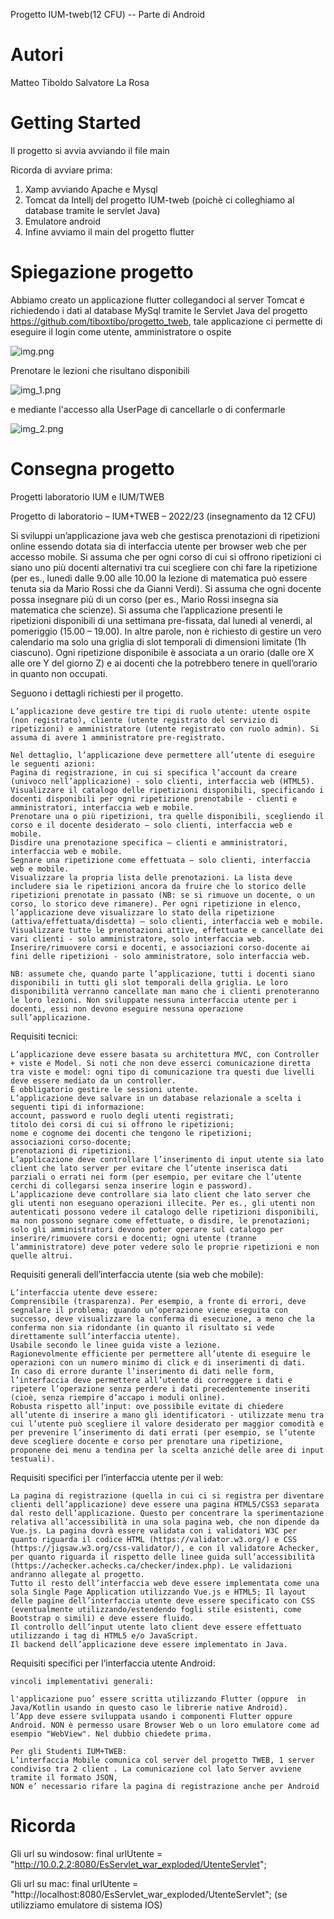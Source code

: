 Progetto IUM-tweb(12 CFU) -- Parte di Android

# Autori
Matteo Tiboldo 
Salvatore La Rosa

# Getting Started
Il progetto si avvia avviando il file main

Ricorda di avviare prima:
1) Xamp avviando Apache e Mysql
2) Tomcat da Intellj del progetto IUM-tweb (poichè ci colleghiamo al database tramite le servlet Java)
3) Emulatore android
4) Infine avviamo il main del progetto flutter

# Spiegazione progetto

Abbiamo creato un applicazione flutter collegandoci al server Tomcat e richiedendo i dati al 
database MySql tramite le Servlet Java del progetto https://github.com/tiboxtibo/progetto_tweb, 
tale applicazione ci permette di eseguire il login come utente, amministratore o ospite

![img.png](img.png)

Prenotare le lezioni che risultano disponibili

![img_1.png](img_1.png)

e mediante l'accesso alla UserPage di cancellarle o di confermarle

![img_2.png](img_2.png)

# Consegna progetto

Progetti laboratorio IUM e IUM/TWEB

Progetto di laboratorio – IUM+TWEB – 2022/23 (insegnamento da 12 CFU)

Si sviluppi un’applicazione java web che gestisca prenotazioni di ripetizioni online
essendo dotata sia di interfaccia utente per browser web che per accesso mobile.
Si assuma che per ogni corso di cui si offrono ripetizioni ci siano uno più docenti alternativi tra cui scegliere con chi fare la ripetizione (per es., lunedi dalle 9.00 alle 10.00 la lezione di matematica può essere tenuta sia da Mario Rossi che da Gianni Verdi).
Si assuma che ogni docente possa insegnare più di un corso (per es., Mario Rossi insegna sia matematica che scienze).
Si assuma che l’applicazione presenti le ripetizioni disponibili di una settimana pre-fissata, dal lunedi al venerdi, al pomeriggio (15.00 – 19.00). In altre parole, non è richiesto di gestire un vero calendario ma solo una griglia di slot temporali di dimensioni limitate (1h ciascuno). Ogni ripetizione disponibile è associata a un orario (dalle ore X alle ore Y del giorno Z) e ai docenti che la potrebbero tenere in quell’orario in quanto non occupati.

Seguono i dettagli richiesti per il progetto.

    L’applicazione deve gestire tre tipi di ruolo utente: utente ospite (non registrato), cliente (utente registrato del servizio di ripetizioni) e amministratore (utente registrato con ruolo admin). Si assuma di avere 1 amministratore pre-registrato.
    
    Nel dettaglio, l’applicazione deve permettere all’utente di eseguire le seguenti azioni:
    Pagina di registrazione, in cui si specifica l’account da creare (univoco nell’applicazione) - solo clienti, interfaccia web (HTML5).
    Visualizzare il catalogo delle ripetizioni disponibili, specificando i docenti disponibili per ogni ripetizione prenotabile - clienti e amministratori, interfaccia web e mobile.
    Prenotare una o più ripetizioni, tra quelle disponibili, scegliendo il corso e il docente desiderato – solo clienti, interfaccia web e mobile.
    Disdire una prenotazione specifica – clienti e amministratori, interfaccia web e mobile.
    Segnare una ripetizione come effettuata – solo clienti, interfaccia web e mobile.
    Visualizzare la propria lista delle prenotazioni. La lista deve includere sia le ripetizioni ancora da fruire che lo storico delle ripetizioni prenotate in passato (NB: se si rimuove un docente, o un corso, lo storico deve rimanere). Per ogni ripetizione in elenco, l’applicazione deve visualizzare lo stato della ripetizione (attiva/effettuata/disdetta) – solo clienti, interfaccia web e mobile.
    Visualizzare tutte le prenotazioni attive, effettuate e cancellate dei vari clienti - solo amministratore, solo interfaccia web.
    Inserire/rimuovere corsi e docenti, e associazioni corso-docente ai fini delle ripetizioni - solo amministratore, solo interfaccia web.
    
    NB: assumete che, quando parte l’applicazione, tutti i docenti siano disponibili in tutti gli slot temporali della griglia. Le loro disponibilità verranno cancellate man mano che i clienti prenoteranno le loro lezioni. Non sviluppate nessuna interfaccia utente per i docenti, essi non devono eseguire nessuna operazione sull’applicazione.


Requisiti tecnici:

    L’applicazione deve essere basata su architettura MVC, con Controller + viste e Model. Si noti che non deve esserci comunicazione diretta tra viste e model: ogni tipo di comunicazione tra questi due livelli deve essere mediato da un controller.
    È obbligatorio gestire le sessioni utente.
    L’applicazione deve salvare in un database relazionale a scelta i seguenti tipi di informazione:
    account, password e ruolo degli utenti registrati;
    titolo dei corsi di cui si offrono le ripetizioni;
    nome e cognome dei docenti che tengono le ripetizioni;
    associazioni corso-docente;
    prenotazioni di ripetizioni.
    L’applicazione deve controllare l’inserimento di input utente sia lato client che lato server per evitare che l’utente inserisca dati parziali o errati nei form (per esempio, per evitare che l’utente cerchi di collegarsi senza inserire login e password).
    L’applicazione deve controllare sia lato client che lato server che gli utenti non eseguano operazioni illecite. Per es., gli utenti non autenticati possono vedere il catalogo delle ripetizioni disponibili, ma non possono segnare come effettuate, o disdire, le prenotazioni; solo gli amministratori devono poter operare sul catalogo per inserire/rimuovere corsi e docenti; ogni utente (tranne l’amministratore) deve poter vedere solo le proprie ripetizioni e non quelle altrui.


Requisiti generali dell’interfaccia utente (sia web che mobile):

    L’interfaccia utente deve essere:
    Comprensibile (trasparenza). Per esempio, a fronte di errori, deve segnalare il problema; quando un’operazione viene eseguita con successo, deve visualizzare la conferma di esecuzione, a meno che la conferma non sia ridondante (in quanto il risultato si vede direttamente sull’interfaccia utente).
    Usabile secondo le linee guida viste a lezione.
    Ragionevolmente efficiente per permettere all’utente di eseguire le operazioni con un numero minimo di click e di inserimenti di dati.
    In caso di errore durante l’inserimento di dati nelle form, l’interfaccia deve permettere all’utente di correggere i dati e ripetere l’operazione senza perdere i dati precedentemente inseriti (cioè, senza riempire d’accapo i moduli online).
    Robusta rispetto all’input: ove possibile evitate di chiedere all’utente di inserire a mano gli identificatori - utilizzate menu tra cui l’utente può scegliere il valore desiderato per maggior comodità e per prevenire l’inserimento di dati errati (per esempio, se l’utente deve scegliere docente e corso per prenotare una ripetizione, proponene dei menu a tendina per la scelta anziché delle aree di input testuali).
    

Requisiti specifici per l’interfaccia utente per il web:

    La pagina di registrazione (quella in cui ci si registra per diventare clienti dell’applicazione) deve essere una pagina HTML5/CSS3 separata dal resto dell’applicazione. Questo per concentrare la sperimentazione relativa all’accessibilità in una sola pagina web, che non dipende da Vue.js. La pagina dovrà essere validata con i validatori W3C per quanto riguarda il codice HTML (https://validator.w3.org/) e CSS (https://jigsaw.w3.org/css-validator/), e con il validatore Achecker, per quanto riguarda il rispetto delle linee guida sull’accessibilità (https://achecker.achecks.ca/checker/index.php). Le validazioni andranno allegate al progetto.
    Tutto il resto dell’interfaccia web deve essere implementata come una sola Single Page Application utilizzando Vue.js e HTML5; Il layout delle pagine dell’interfaccia utente deve essere specificato con CSS (eventualmente utilizzando/estendendo fogli stile esistenti, come Bootstrap o simili) e deve essere fluido.
    Il controllo dell’input utente lato client deve essere effettuato utilizzando i tag di HTML5 e/o JavaScript.
    Il backend dell’applicazione deve essere implementato in Java.
    

Requisiti specifici per l’interfaccia utente Android:
    
    vincoli implementativi generali:
    
    l'applicazione puo’ essere scritta utilizzando Flutter (oppure  in Java/Kotlin usando in questo caso le librerie native Android).
    l’App deve essere sviluppata usando i componenti Flutter oppure Android. NON è permesso usare Browser Web o un loro emulatore come ad esempio "WebView". Nel dubbio chiedete prima.
    
    Per gli Studenti IUM+TWEB:
    L’interfaccia Mobile comunica col server del progetto TWEB, 1 server condiviso tra 2 client . La comunicazione col lato Server avviene tramite il formato JSON,
    NON e’ necessario rifare la pagina di registrazione anche per Android

# Ricorda

Gli url su windosow:
    final urlUtente = "http://10.0.2.2:8080/EsServlet_war_exploded/UtenteServlet";

Gli url su mac:
    final urlUtente = "http://localhost:8080/EsServlet_war_exploded/UtenteServlet";
(se utilizziamo emulatore di sistema IOS)




